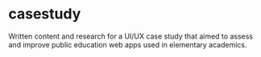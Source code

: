 # casestudy
Written content and research for a UI/UX case study that aimed to assess and improve public education web apps used in elementary academics.
